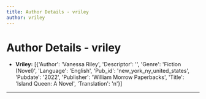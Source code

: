 ```yaml
---
title: Author Details - vriley
author: vriley
---
```


# Author Details - vriley

<ul>
    <li><strong>Vriley:</strong> [{'Author': 'Vanessa Riley', 'Descriptor': '', 'Genre': 'Fiction (Novel)', 'Language': 'English', 'Pub_id': 'new_york_ny_united_states', 'Pubdate': '2022', 'Publisher': 'William Morrow Paperbacks', 'Title': 'Island Queen: A Novel', 'Translation': 'n'}]</li>
</ul>
<hr>